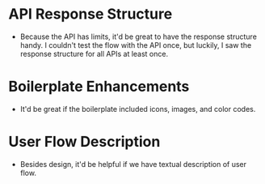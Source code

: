 # API Response Structure

- Because the API has limits, it'd be great to have the response structure handy. I couldn't test the flow with the API once, but luckily, I saw the response structure for all APIs at least once.

# Boilerplate Enhancements

- It'd be great if the boilerplate included icons, images, and color codes.

# User Flow Description

- Besides design, it'd be helpful if we have textual description of user flow.
